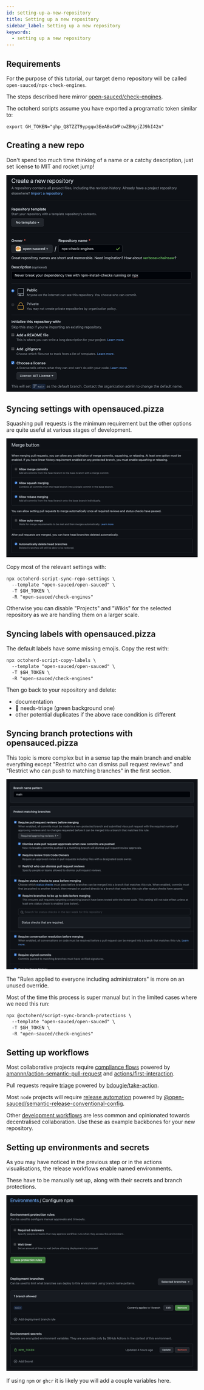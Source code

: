 ```yaml
---
id: setting-up-a-new-repository
title: Setting up a new repository
sidebar_label: Setting up a new repository
keywords:
  - setting up a new repository
---
```



## Requirements

For the purpose of this tutorial, our target demo repository will be called `open-sauced/npx-check-engines`.

The steps described here mirror [open-sauced/check-engines](https://github.com/open-sauced/check-engines).

The octoherd scripts assume you have exported a programatic token similar to:

```shell
export GH_TOKEN="ghp_Q8TZZT9ypgqw3EeABoCWPcwZBHpjZJ9hI42n"
```

## Creating a new repo

Don't spend too much time thinking of a name or a catchy description, just set license to MIT and rocket jump!

![create a new repository](../../static/img/contributing-maintainers-create-repository.png)

## Syncing settings with opensauced.pizza

Squashing pull requests is the minimum requirement but the other options are quite useful at various stages of development.

![minimum merge settings](../../static/img/contributing-maintainers-merge-settings.png)

Copy most of the relevant settings with:

```shell
npx octoherd-script-sync-repo-settings \
  --template "open-sauced/open-sauced" \
  -T $GH_TOKEN \
  -R "open-sauced/check-engines"
```

Otherwise you can disable "Projects" and "Wikis" for the selected repository as we are handling them on a larger scale.

## Syncing labels with opensauced.pizza

The default labels have some missing emojis. Copy the rest with:

```shell
npx octoherd-script-copy-labels \
  --template "open-sauced/open-sauced" \
  -T $GH_TOKEN \
  -R "open-sauced/check-engines"
```

Then go back to your repository and delete:

- documentation
- 👀 needs-triage (green background one)
- other potential duplicates if the above race condition is different

## Syncing branch protections with opensauced.pizza

This topic is more complex but in a sense tap the main branch and enable
everything except "Restrict who can dismiss pull request reviews" and "Restrict who can push to matching branches" in the first section.

![maximum merge protections](../../static/img/contributing-maintainers-merge-protections.png)

The "Rules applied to everyone including administrators" is more on an unused override.

Most of the time this process is super manual but in the limited cases where we need this run:

```shell
npx @octoherd/script-sync-branch-protections \
  --template "open-sauced/open-sauced" \
  -T $GH_TOKEN \
  -R "open-sauced/check-engines"
```

## Setting up workflows

Most collaborative projects require [compliance flows](https://github.com/open-sauced/open-sauced/blob/main/.github/workflows/compliance.yml) powered by [amannn/action-semantic-pull-request](https://github.com/amannn/action-semantic-pull-request) and [actions/first-interaction](https://github.com/actions/first-interaction).

Pull requests require [triage](https://github.com/open-sauced/open-sauced/blob/main/.github/workflows/triage.yml) powered by [bdougie/take-action](https://github.com/bdougie/take-action).

Most `node` projects will require [release automation](https://github.com/open-sauced/open-sauced/blob/main/.github/workflows/release.yml) powered by [@open-sauced/semantic-release-conventional-config](https://github.com/open-sauced/semantic-release-conventional-config).

Other [development workflows](https://github.com/open-sauced/open-sauced/tree/main/.github/workflows) are less common and opinionated towards decentralised collaboration. Use these as example backbones for your new repository.

## Setting up environments and secrets

As you may have noticed in the previous step or in the actions visualisations, the release workflows enable named environments.

These have to be manually set up, along with their secrets and branch protections.

![create environment](../../static/img/contributing-maintainers-env.png)

If using `npm` or `ghcr` it is likely you will add a couple variables here.
